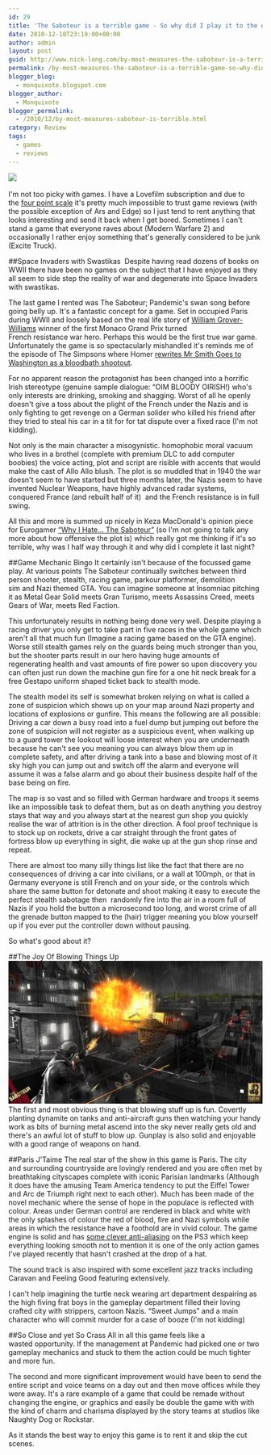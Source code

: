 ```yaml
---
id: 29
title: 'The Saboteur is a terrible game - So why did I play it to the end?'
date: 2010-12-10T23:19:00+00:00
author: admin
layout: post
guid: http://www.nick-long.com/by-most-measures-the-saboteur-is-a-terrible-game-so-why-did-i-play-it-to-the-end/
permalink: /by-most-measures-the-saboteur-is-a-terrible-game-so-why-did-i-play-it-to-the-end/
blogger_blog:
  - monquixote.blogspot.com
blogger_author:
  - Monquixote
blogger_permalink:
  - /2010/12/by-most-measures-saboteur-is-terrible.html
category: Review
tags:
  - games
  - reviews
---
```

![](/wp-content/uploads/2010/12/944912-sab.preview_large.jpg)
    
I'm not too picky with games. I have a Lovefilm subscription and due to the <a href="http://tvtropes.org/pmwiki/pmwiki.php/Main/FourPointScale" target="_blank">four point scale</a> it's pretty much impossible to trust game reviews (with the possible exception of Ars and Edge) so I just tend to rent anything that looks interesting and send it back when I get bored. Sometimes I can't stand a game that everyone raves about (Modern Warfare 2) and occasionally I rather enjoy something that's generally considered to be junk (Excite Truck).

##Space Invaders with Swastikas 
Despite having read dozens of books on WWII there have been no games on the subject that I have enjoyed as they all seem to side step the reality of war and degenerate into Space Invaders with swastikas.

The last game I rented was The Saboteur; Pandemic's swan song before going belly up. It's a fantastic concept for a game. Set in occupied Paris during WWII and loosely based on the real life story of <a href="http://en.wikipedia.org/wiki/William_Grover-Williams" target="_blank">William Grover-Williams</a> winner of the first Monaco Grand Prix turned French resistance war hero. Perhaps this would be the first true war game. Unfortunately the game is so spectacularly mishandled it's reminds me of the episode of The Simpsons where Homer <a href="http://en.wikipedia.org/wiki/Beyond_Blunderdome" target="_blank">rewrites Mr Smith Goes to Washington as a bloodbath shootout</a>. 
 
For no apparent reason the protagonist has been changed into a horrific Irish stereotype (genuine sample dialogue: &#8220;OIM BLOODY OIRISH!) who's only interests are drinking, smoking and shagging. Worst of all he openly doesn't give a toss about the plight of the French under the Nazis and is only fighting to get revenge on a German solider who killed his friend after they tried to steal his car in a tit for for tat dispute over a fixed race (I'm not kidding).

Not only is the main character a misogynistic. homophobic moral vacuum who lives in a brothel (complete with premium DLC to add computer boobies) the voice acting, plot and script are risible with accents that would make the cast of Allo Allo blush. The plot is so muddled that in 1940 the war doesn't seem to have started but three months later, the Nazis seem to have invented Nuclear Weapons, have highly advanced radar systems, conquered France (and rebuilt half of it)  and the French resistance is in full swing. 

All this and more is summed up nicely in Keza MacDonald's opinion piece for Eurogamer <a href="http://www.eurogamer.net/articles/2010-11-30-why-i-hate-the-saboteur-opinion?page=1" target="_blank">&#8220;Why I Hate&#8230; The Saboteur&#8221;</a> (so I'm not going to talk any more about how offensive the plot is) which really got me thinking if it's so terrible, why was I half way through it and why did I complete it last night?

##Game Mechanic Bingo
It certainly isn't because of the focussed game play. At various points The Saboteur continually switches between third person shooter, stealth, racing game, parkour platformer, demolition sim and Nazi themed GTA. You can imagine someone at Insomniac pitching it as Metal Gear Solid meets Gran Turismo, meets Assassins Creed, meets Gears of War, meets Red Faction.

This unfortunately results in nothing being done very well. Despite playing a racing driver you only get to take part in five races in the whole game which aren't all that much fun (Imagine a racing game based on the GTA engine). Worse still stealth games rely on the guards being much stronger than you, but the shooter parts result in our hero having huge amounts of regenerating health and vast amounts of fire power so upon discovery you can often just run down the machine gun fire for a one hit neck break for a free Gestapo uniform shaped ticket back to stealth mode. 

The stealth model its self is somewhat broken relying on what is called a zone of suspicion which shows up on your map around Nazi property and locations of explosions or gunfire. This means the following are all possible: Driving a car down a busy road into a fuel dump but jumping out before the zone of suspicion will not register as a suspicious event, when walking up to a guard tower the lookout will loose interest when you are underneath because he can't see you meaning you can always blow them up in complete safety, and after driving a tank into a base and blowing most of it sky high you can jump out and switch off the alarm and everyone will assume it was a false alarm and go about their business despite half of the base being on fire. 

The map is so vast and so filled with German hardware and troops it seems like an impossible task to defeat them, but as on death anything you destroy stays that way and you always start at the nearest gun shop you quickly realise the war of attrition is in the other direction. A fool proof technique is to stock up on rockets, drive a car straight through the front gates of fortress blow up everything in sight, die wake up at the gun shop rinse and repeat. 
 
There are almost too many silly things list like the fact that there are no consequences of driving a car into civilians, or a wall at 100mph, or that in Germany everyone is still French and on your side, or the controls which share the same button for detonate and shoot making it easy to execute the perfect stealth sabotage then  randomly fire into the air in a room full of Nazis if you hold the button a microsecond too long, and worst crime of all the grenade button mapped to the (hair) trigger meaning you blow yourself up if you ever put the controller down without pausing.

So what's good about it?

##The Joy Of Blowing Things Up
![](12917_4ac64f4a45a14.jpg)
The first and most obvious thing is that blowing stuff up is fun. Covertly planting dynamite on tanks and anti-aircraft guns then watching your handy work as bits of burning metal ascend into the sky never really gets old and there's an awful lot of stuff to blow up. Gunplay is also solid and enjoyable with a good range of weapons on hand. 

##Paris J'Taime
The real star of the show in this game is Paris. The city and surrounding countryside are lovingly rendered and you are often met by breathtaking cityscapes complete with iconic Parisian landmarks (Although it does have the amusing Team America tendency to put the Eiffel Tower and Arc de Triumph right next to each other). Much has been made of the novel mechanic where the sense of hope in the populace is reflected with colour. Areas under German control are rendered in black and white with the only splashes of colour the red of blood, fire and Nazi symbols while areas in which the resistance have a foothold are in vivid colour. The game engine is solid and has <a href="http://www.eurogamer.net/articles/digitalfoundry-saboteur-aa-blog-entry">some clever anti-aliasing</a> on the PS3 which keep everything looking smooth not to mention it is one of the only action games I've played recently that hasn't crashed at the drop of a hat.

The sound track is also inspired with some excellent jazz tracks including Caravan and Feeling Good featuring extensively. 

I can't help imagining the turtle neck wearing art department despairing as the high fiving frat boys in the gameplay department filled their loving crafted city with strippers, cartoon Nazis. &#8220;Sweet Jumps&#8221; and a main character who will commit murder for a case of booze (I'm not kidding)

##So Close and yet So Crass
All in all this game feels like a wasted opportunity. If the management at Pandemic had picked one or two gameplay mechanics and stuck to them the action could be much tighter and more fun. 

The second and more significant improvement would have been to send the entire script and voice teams on a day out and then move offices while they were away. It's a rare example of a game that could be remade without changing the engine, or graphics and easily be double the game with with the kind of charm and charisma displayed by the story teams at studios like Naughty Dog or Rockstar.

As it stands the best way to enjoy this game is to rent it and skip the cut scenes.  
